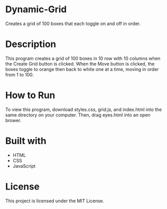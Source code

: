 # Dynamic-Grid
Creates a grid of 100 boxes that each toggle on and off in order.

# Description
This program creates a grid of 100 boxes in 10 row with 10 columns when the Create Grid button is clicked.  When the Move button is clicked, the boxes toggle to orange then back to white one at a time, moving in order from 1 to 100.

# How to Run
To view this program, download styles.css, grid.js, and index.html into the same directory on your computer.  Then, drag eyes.html into an open brower.

# Built with
* HTML
* CSS
* JavaScript

# License
This project is licensed under the MIT License.
